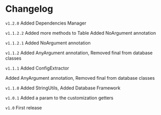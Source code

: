 # Changelog

`v1.2.0`
Added Dependencies Manager

`v1.1.2.2`
Added more methods to Table
Added NoArgument annotation

`v1.1.2.1`
Added NoArgument annotation

`v1.1.2`
Added AnyArgument annotation,
Removed final from database classes

`v1.1.1`
Added ConfigExtractor

Added AnyArgument annotation,
Removed final from database classes

`v1.1.0`
Added StringUtils,
Added Database Framework


`v1.0.1`
Added a param to the customization getters

`v1.0`
First release